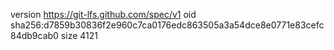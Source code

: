 version https://git-lfs.github.com/spec/v1
oid sha256:d7859b30836f2e960c7ca0176edc863505a3a54dce8e0771e83cefc84db9cab0
size 4121
